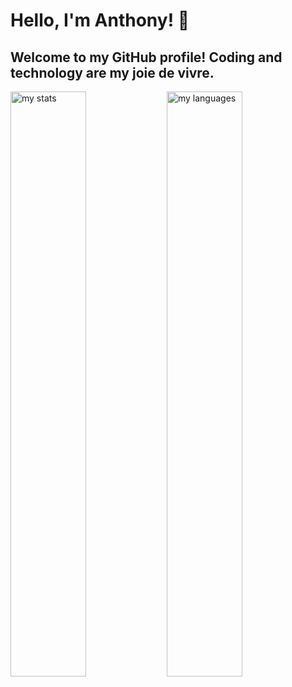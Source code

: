 # Hello, I'm Anthony! 👋
## Welcome to my GitHub profile! Coding and technology are my joie de vivre.

<div>
  <img alt= "my stats" align="left" width="49%" src="https://github-readme-stats.vercel.app/api?username=ngunyigachie&show_icons=true&theme=gruvbox"/>
  <img alt="my languages" align="left" width="49%" src="https://github-readme-stats.vercel.app/api/top-langs/?username=ngunyigachie&layout=compact&theme=gruvbox"/>
<div/>

